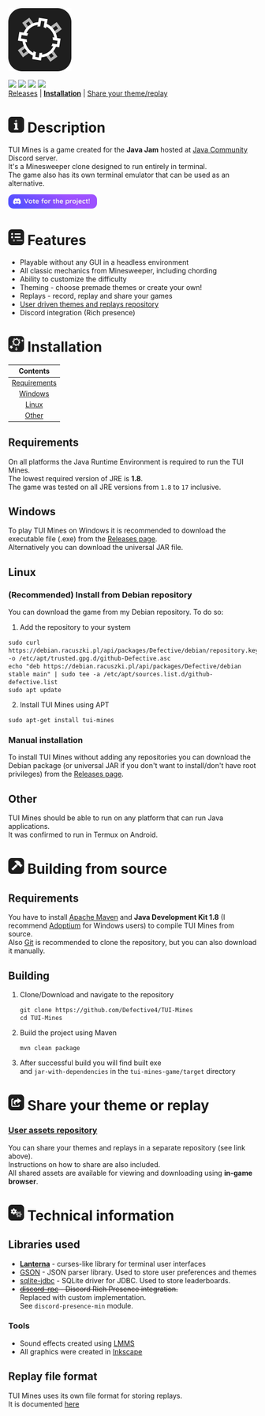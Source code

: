 <img alt="logo" height="128" src="img/logo.png" width="128"/>  

![](https://img.shields.io/github/last-commit/defective4/TUI-Mines/master?style=flat-square)   [![](https://img.shields.io/github/actions/workflow/status/defective4/tui-mines/maven.yml?style=flat-square)](https://github.com/Defective4/TUI-Mines/actions)   ![](https://img.shields.io/github/license/defective4/TUI-Mines?style=flat-square)  [![](https://img.shields.io/github/v/release/defective4/tui-mines?style=flat-square)](https://github.com/Defective4/TUI-Mines/releases)     
[Releases](https://github.com/Defective4/TUI-Mines/releases) | [**Installation**](#-installation) | [Share your theme/replay](#-share-your-theme-or-replay)

# ![info](img/info.png) Description

TUI Mines is a game created for the **Java Jam** hosted at [Java Community](https://discord.com/invite/X3NmMgzFKF)
Discord
server.  
It's a Minesweeper clone designed to run entirely in terminal.  
The game also has its own terminal emulator that can be used as an alternative.

[![vote](img/vote.png)](https://discord.com/invite/X3NmMgzFKF)

# ![features](img/features.png) Features

- Playable without any GUI in a headless environment
- All classic mechanics from Minesweeper, including chording
- Ability to customize the difficulty
- Theming - choose premade themes or create your own!
- Replays - record, replay and share your games
- [User driven themes and replays repository](https://github.com/Defective4/TUI-Mines-Repo)
- Discord integration (Rich presence)

# ![installation](img/install.png) Installation

|           Contents            |
|:-----------------------------:|
| [Requirements](#requirements) |
|      [Windows](#windows)      |
|        [Linux](#linux)        |
|        [Other](#other)        |

## Requirements

On all platforms the Java Runtime Environment is required to run the TUI Mines.  
The lowest required version of JRE is **1.8**.  
The game was tested on all JRE versions from `1.8` to `17` inclusive.

## Windows

To play TUI Mines on Windows it is recommended to download the executable file (.exe) from
the [Releases page](https://github.com/Defective4/TUI-Mines/releases).  
Alternatively you can download the universal JAR file.

## Linux

### (Recommended) Install from Debian repository

You can download the game from my Debian repository.
To do so:

1. Add the repository to your system

```shell
sudo curl https://debian.racuszki.pl/api/packages/Defective/debian/repository.key -o /etc/apt/trusted.gpg.d/github-Defective.asc
echo "deb https://debian.racuszki.pl/api/packages/Defective/debian stable main" | sudo tee -a /etc/apt/sources.list.d/github-defective.list
sudo apt update
```

2. Install TUI Mines using APT

```shell
sudo apt-get install tui-mines
```

### Manual installation

To install TUI Mines without adding any repositories you can download the Debian package (or universal JAR if you don't
want to install/don't have root privileges) from the [Releases page](https://github.com/Defective4/TUI-Mines/releases).

## Other

TUI Mines should be able to run on any platform that can run Java applications.  
It was confirmed to run in Termux on Android.

# ![build](img/build.png) Building from source

## Requirements

You have to install [Apache Maven](https://maven.apache.org/download.cgi) and **Java Development Kit 1.8** (I
recommend [Adoptium](https://adoptium.net/temurin/archive/?version=8) for Windows users) to compile TUI Mines from
source.  
Also [Git](https://git-scm.com/downloads) is recommended to clone the repository, but you can also download it manually.

## Building

1. Clone/Download and navigate to the repository
   ```shell
   git clone https://github.com/Defective4/TUI-Mines
   cd TUI-Mines
   ```
2. Build the project using Maven
    ```shell
    mvn clean package
    ``` 
3. After successful build you will find built exe  
   and `jar-with-dependencies` in the `tui-mines-game/target`
   directory

# ![share](img/share.png) Share your theme or replay

### [User assets repository](https://github.com/Defective4/TUI-Mines-Repo)

You can share your themes and replays in a separate repository (see link above).  
Instructions on how to share are also included.  
All shared assets are available for viewing and downloading using **in-game browser**.

# ![cogs](img/cogs.png) Technical information

## Libraries used

- **[Lanterna](https://github.com/mabe02/lanterna)** - curses-like library for terminal user interfaces
- [GSON](https://github.com/google/gson) - JSON parser library. Used to store user preferences and themes
- [sqlite-jdbc](https://github.com/xerial/sqlite-jdbc) - SQLite driver for JDBC. Used to store leaderboards.
- ~~[discord-rpc](https://github.com/Vatuu/discord-rpc) - Discord Rich Presence integration.~~  
  Replaced with custom implementation.  
  See `discord-presence-min` module.

### Tools

- Sound effects created using [LMMS](https://lmms.io/)
- All graphics were created in [Inkscape](https://inkscape.org/)

## Replay file format

TUI Mines uses its own file format for storing replays.  
It is documented [here](Replay%20format.md)
